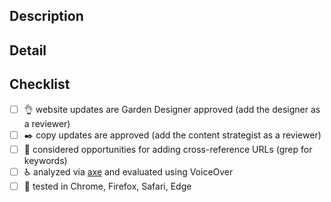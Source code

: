 <!-- structure the Title above as the first line of a
  https://conventionalcommits.org/ message. example: "chore:
  add a new 'thing' component page". -->

## Description

<!-- a summary of the changes introduced by this PR. this description
     may populate the commit body if the PR is merged. -->

## Detail

<!-- supporting details; screen shot, code, etc. -->

<!-- closes GITHUB_ISSUE -->

## Checklist

- [ ] :ok_hand: website updates are Garden Designer approved (add the designer as a reviewer)
- [ ] :black_nib: copy updates are approved (add the content strategist as a reviewer)
- [ ] :link: considered opportunities for adding cross-reference URLs (grep for keywords)
- [ ] :wheelchair: analyzed via [axe](https://www.deque.com/axe/) and evaluated using VoiceOver
- [ ] :memo: tested in Chrome, Firefox, Safari, Edge
